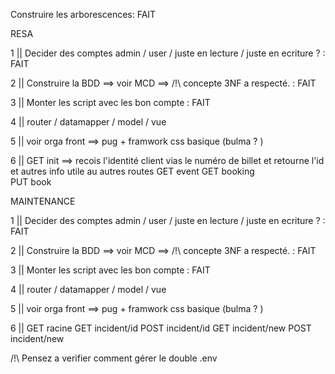 Construire les arborescences: FAIT

RESA

1 || Decider des comptes admin / user / juste en lecture / juste en ecriture ? : FAIT

2 || Construire la BDD ==> voir MCD ==> /!\ concepte 3NF a respecté. : FAIT

3 || Monter les script avec les bon compte : FAIT

4 || router / datamapper / model / vue 

5 || voir orga front ==> pug + framwork css basique (bulma ? )

6 || GET init ==> recois l'identité client vias le numéro de billet et retourne l'id et autres info utile au autres routes
     GET event 
     GET booking  
     PUT book 

MAINTENANCE      

1 || Decider des comptes admin / user / juste en lecture / juste en ecriture ? : FAIT

2 || Construire la BDD ==> voir MCD ==> /!\ concepte 3NF a respecté. : FAIT

3 || Monter les script avec les bon compte : FAIT

4 || router / datamapper / model / vue 

5 || voir orga front ==> pug + framwork css basique (bulma ? )

6 || GET  racine
     GET  incident/id
     POST incident/id
     GET  incident/new
     POST incident/new

/!\ Pensez a verifier comment gérer le double .env